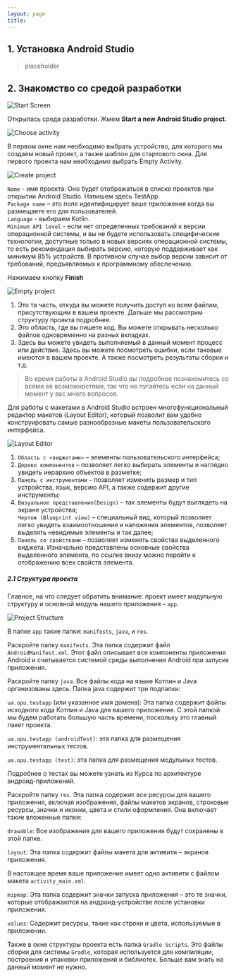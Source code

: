 ```yaml
---
layout: page
title: 
---
```

## 1. Установка Android Studio
>placeholder

## 2. Знакомство со средой разработки

![Start Screen](res/drawable/start_screen.png)

Открылась среда разработки. Жмем **Start a new Android Studio project.**

![Choose activity](res/drawable/choose_activity.png)

В первом окне нам необходимо выбрать устройство, для которого мы создаем новый проект, а также шаблон для стартового окна. Для первого проекта нам необходимо выбрать Empty Activity.

![Create project](res/drawable/create_project.png)

`Name` - имя проекта. Оно будет отображаться в списке проектов при открытии Android Studio. Напишем здесь TestApp.  
`Package name`  – это поле идентифицирует ваше приложения когда вы размещаете его для пользователей.  
`Language` - выбираем Kotlin.  
`Minimum API level` - если нет определенных требований к версии операционной системы, и вы не будете использовать специфические технологии, доступные только в новых версиях операционной системы, то есть рекомендация выбирать версию, которую поддерживает как минимум 85% устройств. В противном случае выбор версии зависит от требований, предъявляемых к программному обеспечению.

Нажимаем кнопку **Finish**

![Empty project](res/drawable/empty_project.png)

1. Это та часть, откуда вы можете получить доступ ко всем файлам, присутствующим в вашем проекте. Дальше мы рассмотрим структуру проекта подробнее.
2. Это область, где вы пишете код. Вы можете открывать несколько файлов одновременно на разных вкладках.  
3. Здесь вы можете увидеть выполняемый в данный момент процесс или действие. Здесь вы можете посмотреть ошибки, если таковые имеются в вашем проекте. А также посмотреть результаты сборки и т.д.

>Во время работы в Android Studio вы подробнее познакомитесь со всеми её возможностями, так что не пугайтесь если на данный момент у вас много вопросов.

Для работы с макетами в Android Studio встроен многофункциональный редактор макетов (Layout Editor), который позволит вам удобно конструировать самые разнообразные макеты пользовательского интерфейса.

![Layout Editor](res/drawable/layout_editor.png)

1. `Область с «виджетами»` – элементы пользовательского интерфейса;
2. `Дерево компонентов` – позволяет легко выбирать элементы и наглядно увидеть иерархию объектов в разметке;
3. `Панель с инструментами` – позволяет изменить размер и тип устройства, язык, версию API, а также содержит другие инструменты;
4. `Визуальное представление(Design)` – так элементы будут выглядеть на экране устройства;  
`Чертеж (Blueprint view)` – специальный вид, который позволяет легко увидеть взаимоотношения и наложения элементов, позволяет выделять невидимые элементы и так далее;
5. `Панель со свойствами` – позволяет изменять свойства выделенного виджета. Изначально представлены основные свойства выделенного элемента, по ссылке внизу можно перейти к отображению всех свойств элемента.

##### 2.1 Структура проекта

Главное, на что следует обратить внимание: проект имеет модульную структуру и основной модуль нашего приложения – `app`.

![Project Structure](res/drawable/project_structure.png)

В папке `app` такие папки: `manifests`, `java`, и `res`.

Раскройте папку `manifests`. Эта папка содержит файл `AndroidManifest.xml`. Этот файл описывает все компоненты приложения Android и считывается системой среды выполнения Android при запуске приложения.  

Раскройте папку `java`. Все файлы кода на языке Котлин и Java организованы здесь. Папка java содержит три подпапки:  

`ua.opu.testapp` (или указанное имя домена): Эта папка содержит файлы исходного кода Котлин и Java для вашего приложения. С этой папкой мы будем работать большую часть времени, поскольку это главный пакет проекта.  

`ua.opu.testapp (androidTest)`: эта папка для размещения инструментальных тестов.

`ua.opu.testapp (test)`: эта папка для размещения модульных тестов.

Подробнее о тестах вы можете узнать из Курса по архитектуре андроид-приложений.

Раскройте папку `res`. Эта папка содержит все ресурсы для вашего приложения, включая изображения, файлы макетов экранов, строковые ресурсы, значки и иконки, цвета и стили оформления. Она включает такие вложенные папки:  

`drawable`: Все изображения для вашего приложения будут сохранены в этой папке.

`layout`: Эта папка содержит файлы макета для активити – экранов приложения.  

В настоящее время ваше приложение имеет одно активити с файлом макета `activity_main.xml`.  

`mipmap`: Эта папка содержит значки запуска приложения – это те значки, которые отображаются на андроид-устройстве после установки приложения.  

`values`: Содержит ресурсы, такие как строки и цвета, используемые в приложении.  

Также в окне структуры проекта есть папка `Gradle Scripts`. Это файлы сборки для системы `Gradle`, которая используется для компиляции, построения и упаковки приложений и библиотек. Больше вам знать на данный момент не нужно.
